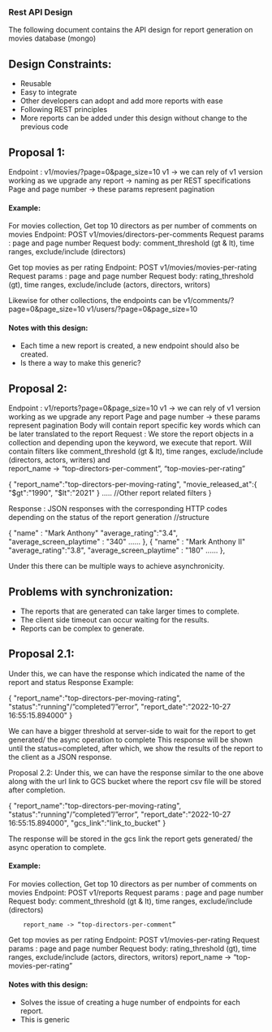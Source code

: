 ### Rest API Design
The following document contains the API design for report generation on movies database (mongo)

## Design Constraints:
* Reusable
* Easy to integrate
* Other developers can adopt and add more reports with ease
* Following REST principles
* More reports can be added under this design without change to the previous code


## Proposal 1: 

Endpoint :  v1/movies/<report-name>?page=0&page_size=10
v1 -> we can rely of v1 version working as we upgrade any report
<report-name> -> naming as per REST specifications  
Page and page number -> these params represent pagination	

#### Example:
For movies collection, 
Get top 10 directors as per number of  comments on movies 
	Endpoint:   POST v1/movies/directors-per-comments
	Request params : page and page number
	Request body:  comment_threshold (gt & lt), time ranges, exclude/include (directors)

Get top movies as per rating
Endpoint:   POST v1/movies/movies-per-rating
	Request params : page and page number
	Request body:  rating_threshold (gt), time ranges, exclude/include (actors, directors, writors)


Likewise for other collections, the endpoints can be 
v1/comments/<report-name>?page=0&page_size=10
v1/users/<report-name>?page=0&page_size=10

#### Notes with this design:
* Each time a new report is created, a new endpoint should also be created.
* Is there a way to make this generic?


## Proposal 2: 
Endpoint :  v1/reports?page=0&page_size=10
v1 -> we can rely of v1 version working as we upgrade any report
Page and page number -> these params represent pagination
Body will contain report specific key words which can be later translated to the report
Request  :
We store the report objects in a collection and depending upon the keyword, we execute that report.	
 Will contain filters like comment_threshold (gt & lt), time ranges, exclude/include (directors, actors, writers) and  
		report_name -> “top-directors-per-comment”, “top-movies-per-rating”


{
   "report_name":"top-directors-per-moving-rating",
   "movie_released_at":{
      "$gt":"1990",
      "$lt":"2021"
   }
     .....
     //Other report related filters
}




Response :
	JSON responses with the corresponding HTTP codes depending on the status of the report generation //structure

{ 
"name" : "Mark Anthony"
"average_rating":"3.4",
"average_screen_playtime" : "340"
......
},
{ 
"name" : "Mark Anthony II"
"average_rating":"3.8",
"average_screen_playtime" : "180"
......
},



Under this there can be multiple ways to achieve asynchronicity.
## Problems with synchronization:
* The reports that are generated can take larger times to complete.
* The client side timeout can occur waiting for the results.
* Reports can be complex to generate.

## Proposal 2.1:
Under this, we can have the response which indicated the name of the report and status
Response Example:		
	
{
   "report_name":"top-directors-per-moving-rating",
   "status":"running"/”completed”/”error”,
   "report_date":"2022-10-27 16:55:15.894000"
}


We can have a bigger threshold at server-side to wait for the report to get generated/ the async operation to complete
This response will be shown until the status=completed, after which, we show the results of the report to the client as a JSON response.



Proposal 2.2:
Under this, we can have the response similar to the one above along with the url link to GCS bucket where the report csv file will be stored after completion.

{
   "report_name":"top-directors-per-moving-rating",
   "status":"running"/”completed”/”error”,
   "report_date":"2022-10-27 16:55:15.894000",
   "gcs_link":"link_to_bucket"
}


The response will be stored in the gcs link the report gets generated/ the async operation to complete.


#### Example:
For movies collection, 
Get top 10 directors as per number of  comments on movies 
	Endpoint:   POST v1/reports
	Request params : page and page number
	Request body:  comment_threshold (gt & lt), time ranges, exclude/include (directors)

		report_name -> “top-directors-per-comment”
Get top movies as per rating
Endpoint:   POST v1/movies-per-rating
	Request params : page and page number
	Request body:  rating_threshold (gt), time ranges, exclude/include (actors, directors, writors)
		report_name -> “top-movies-per-rating”

#### Notes with this design:
* Solves the issue of creating a huge number of endpoints for each report.
* This is generic




